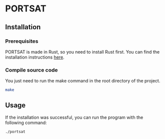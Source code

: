 # PORTSAT

## Installation

### Prerequisites

PORTSAT is made in Rust, so you need to install Rust first. You can find the installation instructions [here](https://www.rust-lang.org/tools/install).

### Compile source code

You just need to run the make command in the root directory of the project.
```bash
make
```

## Usage

If the installation was successful, you can run the program with the following command:
```bash
./portsat
```
